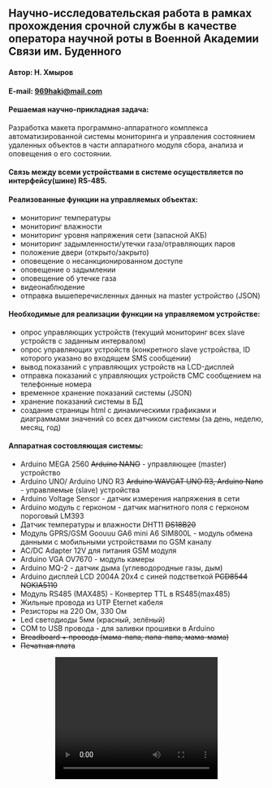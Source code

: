 ## Научно-исследовательская работа в рамках прохождения срочной службы в качестве оператора научной роты в Военной Академии Связи им. Буденного

#### Автор: Н. Хмыров
#### E-mail: 969haki@mail.com

#### Решаемая научно-прикладная задача:

Разработка макета программно-аппаратного комплекса автоматизированной системы мониторинга и управления состоянием удаленных объектов в части аппаратного модуля сбора, анализа и оповещения о его состоянии.

#### Связь между всеми устройствами в системе осуществляется по интерфейсу(шине) RS-485.

#### Реализованные функции на управляемых объектах: 

* мониторинг температуры
* мониторинг влажности
* мониторинг уровня напряжения сети (запасной АКБ)
* мониторинг задымленности/утечки газа/отравляющих паров
* положение двери (открыто/закрыто) 
* оповещение о несанкционированном доступе
* оповещение о задымлении
* оповещение об утечке газа
* видеонаблюдение
* отправка вышеперечисленных данных на master устройство (JSON)

#### Необходимые для реализации функции на управляемом устройстве: 

* опрос управляющих устройств (текущий мониторинг всех slave устройств с заданным интервалом)
* опрос управляющих устройств (конкретного slave устройства, ID которого указано во входящем SMS сообщении)
* вывод показаний с управляющих устройств на LCD-дисплей
* отправка показаний с управляющих устройств СМС сообщением на телефонные номера
* временное хранение показаний системы (JSON)
* хранение показаний системы в БД
* создание страницы html с динамическими графиками и диаграммами значений со всех датчиком системы (за день, неделю, месяц, год)

#### Аппаратная состовляющая системы:

* Arduino MEGA 2560 ~~Arduino NANO~~ - управляющее (master) устройство 
* Arduino UNO/ Arduino UNO R3 ~~Arduino WAVGAT UNO R3, Arduino Nano~~ - управляемые (slave) устройства
* Arduino Voltage Sensor - датчик измерения напряжения в сети 
* Arduino модуль с герконом - датчик магнитного поля с герконом пороговый LM393
* Датчик температуры и влажности DHT11 ~~DS18B20~~
* Модуль GPRS/GSM Goouuu GA6 mini A6 SIM800L - модуль обмена данными с мобильными устройствами по GSM каналу
* AC/DC Adapter 12V для питания GSM модуля
* Arduino VGA OV7670 - модуль камеры
* Arduino MQ-2 - датчик дыма (углеводородные газы, дым)
* Arduino дисплей LCD 2004A 20x4 с синей подстветкой ~~PCD8544 NOKIA5110~~
* Модуль RS485 (MAX485) - Конвертер TTL в RS485(max485)
* Жильные провода из UTP Eternet кабеля
* Резисторы на 220 Ом, 330 Ом
* Led светодиоды 5мм (красный, зелёный)
* COM to USB провода - для заливки прошивки в Arduino
* ~~Breadboard + провода (мама-папа, папа-папа, мама-мама)~~
* ~~Печатная плата~~

<p align="center">
	<video width="320" height="240" controls>
		<a href="https://github.com/NekitJavaDev/VAS_ARDUINO/blob/master/src/video/%D0%9E%D0%BF%D1%80%D0%BE%D1%81_%D1%83%D1%81%D1%82%D1%80%D0%BE%D0%B9%D1%81%D1%82%D0%B2_%D0%BC%D0%B0%D0%BA%D0%B5%D1%82_arduino_%D0%A5%D0%BC%D1%8B%D1%80%D0%BE%D0%B2%D0%9D%D0%90_%D0%B8%D1%8E%D0%BD%D1%8C.mp4" title="Link Title"><img src="{image-url}" alt="Alternate Text" /></a>
	</video>
</p>